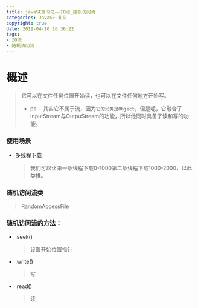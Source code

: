 ```yaml
---
title: javaSE复习之——IO流_随机访问流
categories: JavaSE 复习
copyright: true
date: 2019-04-10 16:36:22
tags:
- IO流
- 随机访问流
---
```

# 概述
> 它可以在文件任何位置开始读，也可以在文件任何地方开始写。
> 
> - ps：
> 其实它不属于流，因为`它的父类是Object`，但是呢，它融合了InputStream与OutpuStream的功能，所以他同时具备了读和写的功能。

<!--more-->

### 使用场景
- 多线程下载
	> 我们可以让第一条线程下载0-1000第二条线程下载1000-2000，以此类推。

### 随机访问流类
> RandomAccessFile

### 随机访问流的方法：
- .seek()
	> 设置开始位置指针
- .write()
	> 写
- .read()
	> 读
